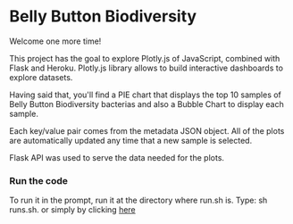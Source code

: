 # Belly Button Biodiversity

Welcome one more time! 

This project has the goal to explore Plotly.js of JavaScript, combined with Flask and Heroku. Plotly.js library allows to build interactive dashboards to explore datasets. 

Having said that, you'll find a PIE chart that displays the top 10 samples of Belly Button Biodiversity bacterias and also a Bubble Chart to display each sample.

Each key/value pair comes from the metadata JSON object. All of the plots are automatically updated any time that a new sample is selected. 

Flask API was used to serve the data needed for the plots.

### Run the code

To run it in the prompt, run it at the directory where run.sh is. Type: sh runs.sh.
or simply by clicking [here](https://git.heroku.com/bellybuttonbych.git)
